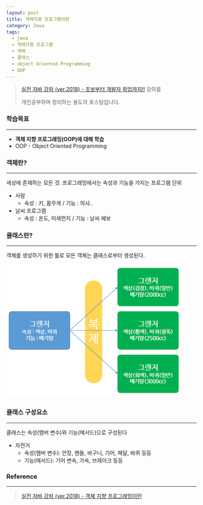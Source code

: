 ```yaml
---
layout: post
title: 객체지향 프로그램이란
category: Java
tags:
  - java
  - 객체지향 프로그램
  - 객체
  - 클래스
  - object Oriented Programming
  - OOP
---
```




> [실전 자바 강좌 (ver.2018) - 초보부터 개발자 취업까지!!](https://www.inflearn.com/course/%EC%8B%A4%EC%A0%84-%EC%9E%90%EB%B0%94_java-renew/) 강의를
>
> 개인공부하며 정리하는 용도의 포스팅입니다.



### 학습목표

---

- **객체 지향 프로그래밍(OOP)에 대해 학습**
- OOP - Object Oriented Programming



### 객체란?

---

세상에 존재하는 모든 것. 프로그래밍에서는 속성과 기능을 가지는 프로그램 단위
- 사람
  - 속성 : 키, 몸무게 / 기능 : 의사..
- 날씨 프로그램 
  - 속성 : 온도, 미세먼지 / 기능 : 날씨 예보



### 클래스란?

---

객체를 생성하기 위한 틀로 모든 객체는 클래스로부터 생성된다.

![객체지향 프로그램](/assets/Java/객체지향프로그램1.png)



### 클래스 구성요소

---

클래스는 속성(멤버 변수)와 기능(메서드)으로 구성된다

- 자전거
  - 속성(멤버 변수): 안장, 핸들, 바구니, 기어, 페달, 바퀴 등등
  - 기능(메서드): 기어 변속, 가속, 브레이크 등등



### Reference

---

> [실전 자바 강좌 (ver.2018) - 객체 지향 프로그래밍이란](https://www.inflearn.com/course/%EC%8B%A4%EC%A0%84-%EC%9E%90%EB%B0%94_java-renew/%EA%B0%9D%EC%B2%B4-%EC%A7%80%ED%96%A5-%ED%94%84%EB%A1%9C%EA%B7%B8%EB%9E%98%EB%B0%8D%EC%9D%B4%EB%9E%80/)

